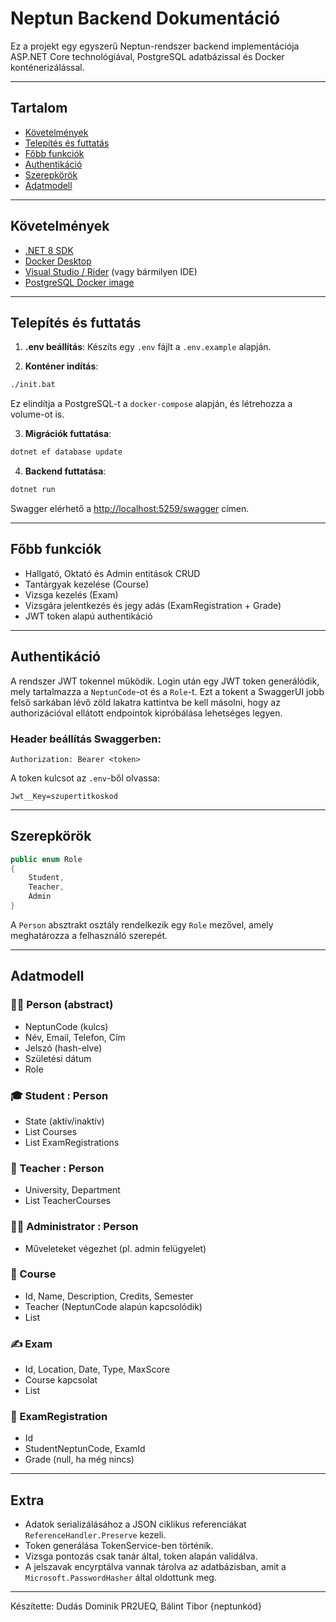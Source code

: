 # Neptun Backend Dokumentáció

Ez a projekt egy egyszerű Neptun-rendszer backend implementációja ASP.NET Core technológiával, PostgreSQL adatbázissal és Docker konténerizálással.

---

## Tartalom

* [Követelmények](#követelmények)
* [Telepítés és futtatás](#telepítés-és-futtatás)
* [Főbb funkciók](#főbb-funkciók)
* [Authentikáció](#authentikáció)
* [Szerepkörök](#szerepkörök)
* [Adatmodell](#adatmodell)

---

## Követelmények

* [.NET 8 SDK](https://dotnet.microsoft.com/)
* [Docker Desktop](https://www.docker.com/products/docker-desktop/)
* [Visual Studio / Rider](https://visualstudio.microsoft.com/) (vagy bármilyen IDE)
* [PostgreSQL Docker image](https://hub.docker.com/_/postgres)

---

## Telepítés és futtatás

1. **.env beállítás**: Készíts egy `.env` fájlt a `.env.example` alapján.

2. **Konténer indítás**:

```bash
./init.bat
```

Ez elindítja a PostgreSQL-t a `docker-compose` alapján, és létrehozza a volume-ot is.

3. **Migrációk futtatása**:

```bash
dotnet ef database update
```

4. **Backend futtatása**:

```bash
dotnet run
```

Swagger elérhető a [http://localhost:5259/swagger](http://localhost:5259/swagger) címen.

---

## Főbb funkciók

* Hallgató, Oktató és Admin entitások CRUD
* Tantárgyak kezelése (Course)
* Vizsga kezelés (Exam)
* Vizsgára jelentkezés és jegy adás (ExamRegistration + Grade)
* JWT token alapú authentikáció

---

## Authentikáció

A rendszer JWT tokennel működik. Login után egy JWT token generálódik, mely tartalmazza a `NeptunCode`-ot és a `Role`-t.
Ezt a tokent a SwaggerUI jobb felső sarkában lévő zöld lakatra kattintva be kell másolni, hogy az authorizációval ellátott endpointok kipróbálása lehetséges legyen.

### Header beállítás Swaggerben:

```
Authorization: Bearer <token>
```

A token kulcsot az `.env`-ből olvassa:

```
Jwt__Key=szupertitkoskod
```

---

## Szerepkörök

```csharp
public enum Role
{
    Student,
    Teacher,
    Admin
}
```

A `Person` absztrakt osztály rendelkezik egy `Role` mezővel, amely meghatározza a felhasználó szerepét.

---

## Adatmodell

### 👨‍🎓 Person (abstract)

* NeptunCode (kulcs)
* Név, Email, Telefon, Cím
* Jelszó (hash-elve)
* Születési dátum
* Role

### 🎓 Student : Person

* State (aktív/inaktív)
* List<Course> Courses
* List<ExamRegistration> ExamRegistrations

### 🏫 Teacher : Person

* University, Department
* List<Course> TeacherCourses

### 👨‍💼 Administrator : Person

* Műveleteket végezhet (pl. admin felügyelet)

### 📖 Course

* Id, Name, Description, Credits, Semester
* Teacher (NeptunCode alapún kapcsolódik)
* List<Student>

### ✍️ Exam

* Id, Location, Date, Type, MaxScore
* Course kapcsolat
* List<ExamRegistration>

### 📅 ExamRegistration

* Id
* StudentNeptunCode, ExamId
* Grade (null, ha még nincs)

---

## Extra

* Adatok serializálásához a JSON ciklikus referenciákat `ReferenceHandler.Preserve` kezeli.
* Token generálása TokenService-ben történik.
* Vizsga pontozás csak tanár által, token alapán validálva.
* A jelszavak encyrptálva vannak tárolva az adatbázisban, amit a `Microsoft.PasswordHasher` által oldottunk meg.

---

Készítette: Dudás Dominik PR2UEQ, Bálint Tibor {neptunkód}
